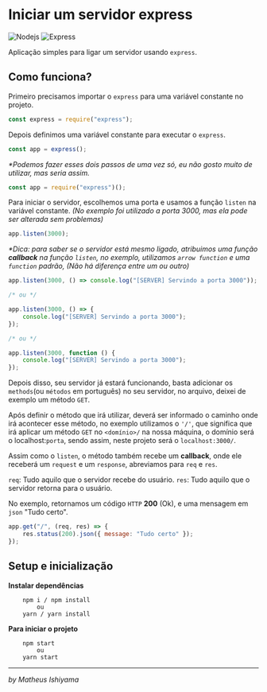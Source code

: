 # Iniciar um servidor express

![Nodejs](https://img.shields.io/badge/-Nodejs-339933?style=flat-square&logo=Node.js&logoColor=white)
![Express](https://img.shields.io/badge/-Express-339933?style=flat-square&logo=Express&logoColor=white)

Aplicação simples para ligar um servidor usando `express`.

## Como funciona?

Primeiro precisamos importar o `express` para uma variável constante no projeto.

```js
const express = require("express");
```

Depois definimos uma variável constante para executar o `express`.

```js
const app = express();
```

_\*Podemos fazer esses dois passos de uma vez só, eu não gosto muito de utilizar, mas seria assim._

```js
const app = require("express")();
```

Para iniciar o servidor, escolhemos uma porta e usamos a função `listen` na variável constante. _(No exemplo foi utilizado a porta 3000, mas ela pode ser alterada sem problemas)_

```js
app.listen(3000);
```

_\*Dica: para saber se o servidor está mesmo ligado, atribuimos uma função **callback** na função `listen`, no exemplo, utilizamos `arrow function` e uma `function` padrão, (Não há diferença entre um ou outro)_

```js
app.listen(3000, () => console.log("[SERVER] Servindo a porta 3000"));

/* ou */

app.listen(3000, () => {
    console.log("[SERVER] Servindo a porta 3000");
});

/* ou */

app.listen(3000, function () {
    console.log("[SERVER] Servindo a porta 3000");
});
```

Depois disso, seu servidor já estará funcionando, basta adicionar os `methods`(ou `métodos` em português) no seu servidor, no arquivo, deixei de exemplo um método `GET`.

Após definir o método que irá utilizar, deverá ser informado o caminho onde irá acontecer esse método, no exemplo utilizamos o `'/'`, que significa que irá aplicar um método `GET` no `<domínio>/` na nossa máquina, o domínio será o localhost:`porta`, sendo assim, neste projeto será o `localhost:3000/`.

Assim como o `listen`, o método também recebe um **callback**, onde ele receberá um `request` e um `response`, abreviamos para `req` e `res`.

`req`: Tudo aquilo que o servidor recebe do usuário.
`res`: Tudo aquilo que o servidor retorna para o usuário.

No exemplo, retornamos um código `HTTP` **200** (Ok), e uma mensagem em `json` "Tudo certo".

```js
app.get("/", (req, res) => {
    res.status(200).json({ message: "Tudo certo" });
});
```

## Setup e inicialização

**Instalar dependências**

```
    npm i / npm install
        ou
    yarn / yarn install
```

**Para iniciar o projeto**

```
    npm start
        ou
    yarn start
```

---

_by Matheus Ishiyama_
